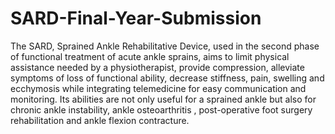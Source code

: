 # SARD-Final-Year-Submission
The SARD, Sprained Ankle Rehabilitative Device, used in the second phase of functional treatment of acute ankle sprains, aims to limit physical assistance needed by a physiotherapist, provide compression, alleviate symptoms of loss of functional ability, decrease stiffness, pain, swelling and ecchymosis while integrating telemedicine for easy communication and monitoring. Its abilities are not only useful for a sprained ankle but also for chronic ankle instability, ankle osteoarthritis , post-operative foot surgery rehabilitation and ankle flexion contracture.

